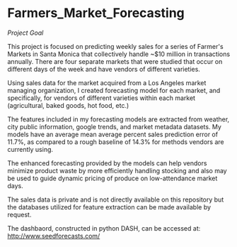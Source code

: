 # Farmers_Market_Forecasting

*Project Goal*

This project is focused on predicting weekly sales for a series of Farmer's Markets in Santa Monica that collectively handle ~$10 million in transactions annually. There are four separate markets that were studied that occur on different days of the week and have vendors of different varieties.

Using sales data for the market acquired from a Los Angeles market managing organization, I created forecasting model for each market, and specifically, for vendors of different varieties within each market (agricultural, baked goods, hot food, etc.)

The features included in my forecasting models are extracted from weather, city public information, google trends, and market metadata datasets. My models have an average mean average percent sales prediction error of 11.7%, as compared to a rough baseline of 14.3% for methods vendors are currently using.

The enhanced forecasting provided by the models can help vendors minimize product waste by more efficiently handling stocking and also may be used to guide dynamic pricing of produce on low-attendance market days.

The sales data is private and is not directly available on this repository but the databases utilized for feature extraction can be made available by request.

The dashbaord, constructed in python DASH, can be accessed at: http://www.seedforecasts.com/
